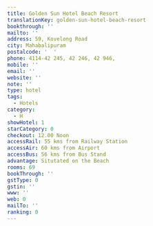 ```yaml
---
title: Golden Sun Hotel Beach Resort
translationKey: golden-sun-hotel-beach-resort
bookthrough: ''
mailto: ''
address: 59, Kovelong Road
city: Mahabalipuram
postalcode: '  '
phone: 4114-42 245, 42 246, 42 946,
mobile: ''
email: ''
website: ''
note: ''
type: hotel
tags:
  - Hotels
category:
  - H
showHotel: 1
starCategory: 0
checkout: 12.00 Noon
accessRail: 55 kms from Railway Station
accessAir: 60 kms from Airport
accessBus: 56 kms from Bus Stand
advantage: Situtated on the Beach
rooms: 69
bookThrough: ''
gstType: 0
gstin: ''
www: ''
web: 0
mailTo: ''
ranking: 0
---
```







